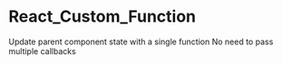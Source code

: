 # React_Custom_Function
Update parent component state with a single function
No need to pass multiple callbacks
